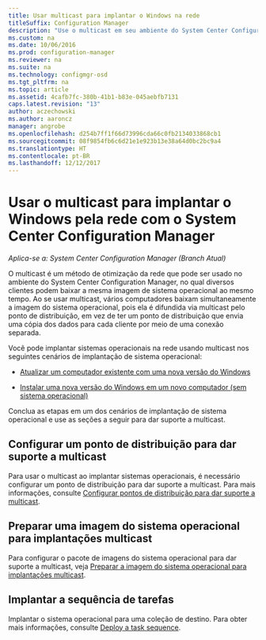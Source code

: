 ```yaml
---
title: Usar multicast para implantar o Windows na rede
titleSuffix: Configuration Manager
description: "Use o multicast em seu ambiente do System Center Configuration Manager para que vários computadores possam baixar a imagem do sistema operacional simultaneamente."
ms.custom: na
ms.date: 10/06/2016
ms.prod: configuration-manager
ms.reviewer: na
ms.suite: na
ms.technology: configmgr-osd
ms.tgt_pltfrm: na
ms.topic: article
ms.assetid: 4cafb7fc-380b-41b1-b83e-045aebfb7131
caps.latest.revision: "13"
author: aczechowski
ms.author: aaroncz
manager: angrobe
ms.openlocfilehash: d254b7ff1f66d73996cda66c0fb2134033868cb1
ms.sourcegitcommit: 08f9854fb6c6d21e1e923b13e38a64d0bc2bc9a4
ms.translationtype: HT
ms.contentlocale: pt-BR
ms.lasthandoff: 12/12/2017
---
```

# <a name="use-multicast-to-deploy-windows-over-the-network-with-system-center-configuration-manager"></a>Usar o multicast para implantar o Windows pela rede com o System Center Configuration Manager

*Aplica-se a: System Center Configuration Manager (Branch Atual)*

O multicast é um método de otimização da rede que pode ser usado no ambiente do System Center Configuration Manager, no qual diversos clientes podem baixar a mesma imagem de sistema operacional ao mesmo tempo. Ao se usar multicast, vários computadores baixam simultaneamente a imagem do sistema operacional, pois ela é difundida via multicast pelo ponto de distribuição, em vez de ter um ponto de distribuição que envia uma cópia dos dados para cada cliente por meio de uma conexão separada.  

 Você pode implantar sistemas operacionais na rede usando multicast nos seguintes cenários de implantação de sistema operacional:  

-   [Atualizar um computador existente com uma nova versão do Windows](refresh-an-existing-computer-with-a-new-version-of-windows.md)  

-   [Instalar uma nova versão do Windows em um novo computador (sem sistema operacional)](install-new-windows-version-new-computer-bare-metal.md)  

 Conclua as etapas em um dos cenários de implantação de sistema operacional e use as seções a seguir para dar suporte a multicast.  

##  <a name="BKMK_Configure"></a> Configurar um ponto de distribuição para dar suporte a multicast  
 Para usar o multicast ao implantar sistemas operacionais, é necessário configurar um ponto de distribuição para dar suporte a multicast. Para mais informações, consulte [Configurar pontos de distribuição para dar suporte a multicast](../get-started/prepare-site-system-roles-for-operating-system-deployments.md#BKMK_DPMulticast).  

## <a name="prepare-an-operating-system-image-for-multicast-deployments"></a>Preparar uma imagem do sistema operacional para implantações multicast  
 Para configurar o pacote de imagens do sistema operacional para dar suporte a multicast, veja [Preparar a imagem do sistema operacional para implantações multicast](../get-started/manage-operating-system-images.md#BKMK_OSImageMulticast).  

##  <a name="BKMK_Deploy"></a> Implantar a sequência de tarefas  
 Implantar o sistema operacional para uma coleção de destino. Para obter mais informações, consulte [Deploy a task sequence](manage-task-sequences-to-automate-tasks.md#BKMK_DeployTS).  
